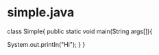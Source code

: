 # simple.java

class Simple{
public static void main(String args[]){

System.out.printIn("Hi");
}
}
